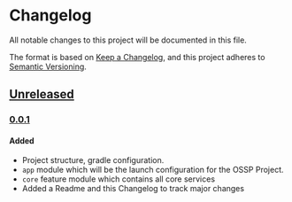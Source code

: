# Changelog
All notable changes to this project will be documented in this file.

The format is based on [Keep a Changelog](https://keepachangelog.com/en/1.0.0/),
and this project adheres to [Semantic Versioning](https://semver.org/spec/v2.0.0.html).

## [Unreleased]
### [0.0.1]

#### Added
- Project structure, gradle configuration.
- `app` module which will be the launch configuration for the OSSP Project.
- `core` feature module which contains all core services
- Added a Readme and this Changelog to track major changes

[Unreleased]: https://github.com/CCorrado/ssw690ossmgmt/tree/master/android
[0.0.1]: https://github.com/CCorrado/ssw690ossmgmt/tree/master/android